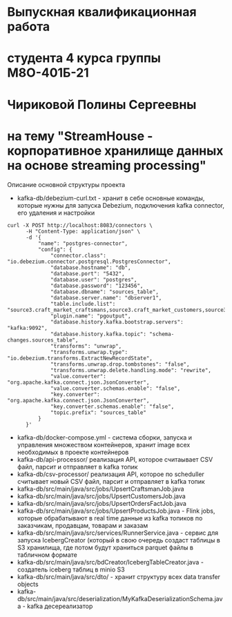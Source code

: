 # Выпускная квалификационная работа 
# студента 4 курса группы М8О-401Б-21
# Чириковой Полины Сергеевны
# на тему "StreamHouse - корпоративное хранилище данных на основе streaming processing"

Описание основной структуры проекта

- kafka-db/debezium-curl.txt - хранит в себе основные команды, которые нужны для запуска Debezium, подключения kafka connector, его удаления и настройки
```
curl -X POST http://localhost:8083/connectors \
      -H "Content-Type: application/json" \
      -d '{
          "name": "postgres-connector",
          "config": {
              "connector.class": "io.debezium.connector.postgresql.PostgresConnector",
              "database.hostname": "db",
              "database.port": "5432",
              "database.user": "postgres",
              "database.password": "123456",
              "database.dbname": "sources_table",
              "database.server.name": "dbserver1",
              "table.include.list": "source3.craft_market_craftsmans,source3.craft_market_customers,source3.craft_market_orders",
              "plugin.name": "pgoutput",
              "database.history.kafka.bootstrap.servers": "kafka:9092",
              "database.history.kafka.topic": "schema-changes.sources_table",
              "transforms": "unwrap",
              "transforms.unwrap.type": "io.debezium.transforms.ExtractNewRecordState",
              "transforms.unwrap.drop.tombstones": "false",
              "transforms.unwrap.delete.handling.mode": "rewrite",
              "value.converter": "org.apache.kafka.connect.json.JsonConverter",
              "value.converter.schemas.enable": "false",
              "key.converter": "org.apache.kafka.connect.json.JsonConverter",
              "key.converter.schemas.enable": "false",
              "topic.prefix": "sources_table"
          }
      }'
```

- kafka-db/docker-compose.yml - система сборки, запуска и управления множеством контейнеров, хранит image всех необходимых в проекте контейнеров
- kafka-db/api-processor/ реализация API, которое считаывает CSV файл, парсит и отправляет в kafka топик
- kafka-db/csv-processor/ реализация API, которое по scheduller считывает новый CSV файл, парсит и отправляет в kafka топик
- kafka-db/src/main/java/src/jobs/UpsertCraftsmanJob.java
- kafka-db/src/main/java/src/jobs/UpsertCustomersJob.java
- kafka-db/src/main/java/src/jobs/UpsertOrdersFactJob.java
- kafka-db/src/main/java/src/jobs/UpsertProductsJob.java - Flink jobs, которые обрабатывают в real time данные из kafka топиков по заказчикам, продавцам, товарам и заказам
- kafka-db/src/main/java/src/services/RunnerService.java - сервис для запуска IcebergCreator (который в свою очередь создаст таблицы в S3 хранилища, где потом будут храниться parquet файлы в табличном формате
- kafka-db/src/main/java/src/bdCreator/IcebergTableCreator.java - создатель iceberg таблиц в minio S3
- kafka-db/src/main/java/src/dto/ - хранит структуру всех data transfer objects
- kafka-db/src/main/java/src/deserialization/MyKafkaDeserializationSchema.java - kafka десереализатор 
